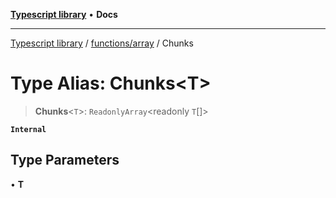 [**Typescript library**](../../../index.md) • **Docs**

***

[Typescript library](../../../modules.md) / [functions/array](../index.md) / Chunks

# Type Alias: Chunks\<T\>

> **Chunks**\<`T`\>: `ReadonlyArray`\<readonly `T`[]\>

**`Internal`**

## Type Parameters

• **T**

